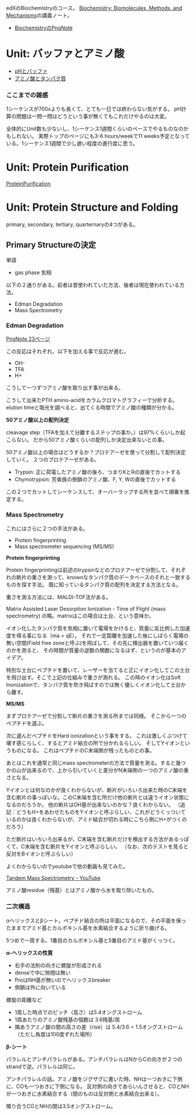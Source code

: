 edXのBiochemistryのコース。
[Biochemistry: Biomolecules, Methods, and Mechanisms](https://www.edx.org/course/biochemistry-biomolecules-methods-and-mechanisms-course-v1mitx705x3t2021)の講義ノート。

- [BiochemistryのPngNote](https://karino2.github.io/ImageGallery/Biochemistry705x.html)

# Unit: バッファとアミノ酸

- [pHとバッファ](pHとバッファ.md)
- [アミノ酸とタンパク質](アミノ酸とタンパク質.md)

### ここまでの雑感

1シーケンスが700xよりも長くて、とても一日では終わらない気がする。
pH計算の問題は一問一問はどうという事が無くてもこれだけやるのは大変。

全体的にUnit数も少ないし、1シーケンス1週間くらいのペースでやるものなのかもしれない。
実際トップのページにも3-6 hours/weekで11 weeks予定となっている。1シーケンス1週間で少し遅い程度の進行度に思う。

# Unit: Protein Purification

[ProteinPurification](ProteinPurification.md)

# Unit: Protein Structure and Folding

primary, secondary, tertiary, quarternaryの4つがある。

## Primary Structureの決定

単語
- gas phase 気相

以下の２通りがある。前者は昔使われていた方法、後者は現在使われている方法。

- Edman Degradation
- Mass Spectrometry

### Edman Degradation

[PngNote 23ページ](https://karino2.github.io/ImageGallery/Biochemistry705x.html#lg=1&slide=22)

この反応はそれぞれ、以下を加える事で反応が進む。

- OH-
- TFA
- H+

こうして一つずつアミノ酸を取り出す事が出来る。

こうして出来たPTH amino-acidをカラムクロマトグラフィーで分析する。elution timeと吸光を調べると、出てくる時間でアミノ酸の種類が分かる。

**50アミノ酸以上の配列決定**

cleavage step（TFAを加えて分離するステップの事か。）は97%くらいしか起こらない。
だから50アミノ酸くらいの配列しか決定出来ないとの事。

50アミノ酸以上の場合はどうするか？プロテアーゼを使って分割して配列決定していく。
２つのプロテアーゼがある。

- Trypsin: 正に荷電したアミノ酸の後ろ、つまりKとRの直後でカットする
- Chymotrypsin: 芳香族の側鎖のアミノ酸、F, Y, Wの直後でカットする

この２つでカットしてシーケンスして、オーバーラップする所を並べて順番を推定する。

### Mass Spectrometry

これにはさらに２つの手法がある。

- Protein fingerprinting
- Mass spectrometer sequencing (MS/MS)

**Protein fingerprinting**

Protein fingerprintingは前述のtrypsinなどのプロテアーゼで分割して、それぞれの断片の重さを測って、knownなタンパク質のデータベースのそれと一致するものを探す手法。
既に知っているタンパク質の配列を決定する方法となる。

重さを測る方法には、MALDI-TOF法がある。

Matrix Assisted Laser Desorption Ionization - Time of Flight (mass spectrometry) の略。matrixはこの場合は土台、という意味か。

イオン化したタンパク質を気相に置いて電場をかけると、質量に反比例した加速度を得る事になる（ma = qE）。
それで一定距離を加速した後にしばらく電場の無い空間(Field free zoneと呼ぶ)を飛ばして、その先に検出器を置いていつ届くのかを測ると、
その時間が質量の逆数の関数になるはず、というのが基本のアイデア。

特別な土台にペプチドを置いて、レーザーを当てると正にイオン化してこの土台を飛び出す。そこで上記の仕組みで重さが測れる。
この時のイオン化はSoft Inonizationで、タンパク質を吹き飛ばすのでは無く優しくイオン化して土台から離す。

**MS/MS**

まずプロテアーゼで分割して断片の重さを測る所までは同様。
そこから一つのペプチドを選ぶ。

次に選んだペプチドをHard ionizationという事をする。
これは激しくぶつけて壊す感じらしく、するとアミド結合の所で分かれるらしい。
そしてYイオンというものになる。
これはペプチドのC末端側が残ったものとの事。

あとはこれを通常と同じmass spectrometerの方法で質量を測る。すると幾つかの山が出来るので、上から引いていくと差分がN末端側の一つのアミノ酸の重さとなる。

Yイオンとは何なのかが良くわからないが、断片がいろいろ出来た時のC末端を含む断片の事っぽいな。このC末端を含む所だけ他の断片とは違うイオン状態になるのだろうか。
他の断片はOH基が出来ないのかな？良くわからない。
（追記：どうもH+をあわせたものをYイオンと呼ぶらしい、これがどうくっついているのかは良くわからないが、アミド結合が切れる時にこちら側にH+がつくのだろう）

ただ断片はいろいろ出来るが、C末端を含む断片だけを検出する方法があるっぽくて、C末端を含む断片をYイオンと呼ぶらしい。
（なお、次のテストを見ると反対をBイオンと呼ぶらしい）

よくわからないのでyoutubeで他の動画も見てみた。

[Tandem Mass Spectrometry - YouTube](https://www.youtube.com/watch?v=_OKvs6McGAE)

アミノ酸residue（残基）とはアミノ酸から水を取り除いたもの。

### 二次構造

αヘリックスとβシート。ペプチド結合の所は平面になるので、その平面を保ったままでアミド基とカルボキシル基を水素結合するように折り曲げる。

5つめで一周する。1番目のカルボキシル基と5番目のアミド基がくっつく。

**α-ヘリックスの性質**

- 右手の法則の向きに螺旋が形成される
- denseで中に隙間は無い
- ProはNH基が無いのでヘリックスbreaker
- 側鎖は外に向いている

螺旋の距離など

- 1周した時点でのピッチ（高さ）は5.4オングストローム
- 1周あたりのアミノ酸残基の個数は 3.6残基/周
- 隣あうアミノ酸の間の高さの差（rise）は 5.4/3.6 = 1.5オングストローム （ただし角度は100度ずれた場所）

**β-シート**

パラレルとアンチパラレルがある。アンチパラレルはNからCの向きが２つのstrandで逆。パラレルは同じ。

アンチパラレルの話。アミノ酸をジグザグに書いた時、NHは一つおきに下側に、COも一つおきに下側になる。
反対側の向きであらいんさせると、COとNHが一つおきに水素結合する（間のものは反対側と水素結合出来る）。

隣り合うCOとNHの間は3.5オングストローム。